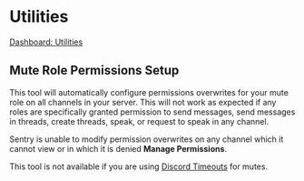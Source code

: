 # Utilities

[Dashboard: Utilities](https://sentrybot.gg/dashboard/utilities)

## Mute Role Permissions Setup

<RequiredPermissions :role="['Manage Roles']" />

This tool will automatically configure permissions overwrites for your mute role on all channels in your server. This
will not work as expected if any roles are specifically granted permission to send messages, send messages in threads,
create threads, speak, or request to speak in any channel.

Sentry is unable to modify permission overwrites on any channel which it cannot view or in which it is denied
**Manage Permissions**.

This tool is not available if you are using [Discord Timeouts](./commands.md#discord-timeouts) for mutes.

